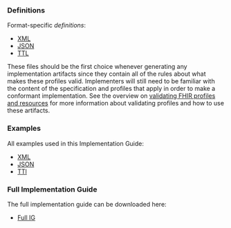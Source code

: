 ### Definitions

Format-specific _definitions_:

*   [XML](definitions.xml.zip)
*   [JSON](definitions.json.zip)
*   [TTL](definitions.ttl.zip)

These files should be the first choice whenever generating any implementation artifacts since they contain all of the rules about what makes these profiles valid. Implementers will still need to be familiar with the content of the specification and profiles that apply in order to make a conformant implementation. See the overview on [validating FHIR profiles and resources](http://hl7.org/fhir/validation.html) for more information about validating profiles and how to use these artifacts.

### Examples

All examples used in this Implementation Guide:

*   [XML](examples.xml.zip)
*   [JSON](examples.json.zip)
*   [TTl](examples.ttl.zip)

### Full Implementation Guide

The full implementation guide can be downloaded here:

*   [Full IG](full-ig.zip)
